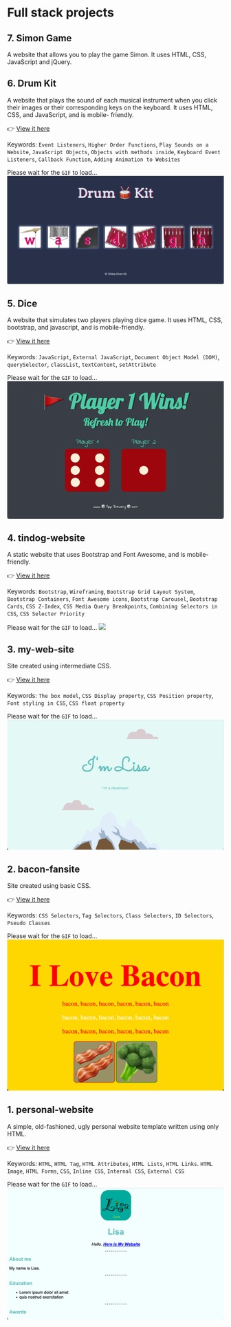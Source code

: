 # Full stack projects

## 7. Simon Game 
A website that allows you to play the game Simon. It uses HTML, CSS, JavaScript and jQuery. 

## 6. Drum Kit
A website that plays the sound of each musical instrument when you click their images or their corresponding keys on the keyboard. It uses HTML, CSS, and JavaScript, and is mobile- friendly.

👉 [View it here](https://celebrated-frangipane-ff2595.netlify.app/)

Keywords: `Event Listeners`, `Higher Order Functions`, `Play Sounds on a Website`, `JavaScript Objects`, `Objects with methods inside`, `Keyboard Event Listeners`, `Callback Function`, `Adding Animation to Websites`

Please wait for the `GIF` to load...
<img src="06. drum-kit/animation.gif">

## 5. Dice 
A website that simulates two players playing dice game. It uses HTML, CSS, bootstrap, and javascript, and is mobile-friendly.

👉 [View it here](https://venerable-tanuki-094610.netlify.app/)

Keywords: `JavaScript`, `External JavaScript`, `Document Object Model (DOM)`, `querySelector`, `classList`, `textContent`, `setAttribute`

Please wait for the `GIF` to load...
<img src="05. dice/animation.gif">

## 4. tindog-website
A static website that uses Bootstrap and Font Awesome, and is mobile-friendly.

👉 [View it here](https://extraordinary-longma-fe90ac.netlify.app/)

Keywords: `Bootstrap`, `Wireframing`, `Bootstrap Grid Layout System`, `Bootstrap Containers`, `Font Awesome icons`, `Bootstrap Carousel`, `Bootstrap Cards`, `CSS Z-Index`, `CSS Media Query Breakpoints`, `Combining Selectors in CSS`, `CSS Selector Priority`

Please wait for the `GIF` to load...
<img src="04. tindog/animation.gif">

## 3. my-web-site
Site created using intermediate CSS.

👉 [View it here](https://fantastic-baklava-dfd31e.netlify.app/)

Keywords: `The box model`, `CSS Display property`, `CSS Position property`, `Font styling in CSS`, `CSS float property`

Please wait for the `GIF` to load...
<img src="03. my-web-site/animation.gif">

## 2. bacon-fansite
Site created using basic CSS.

👉 [View it here](https://resplendent-hummingbird-42b73b.netlify.app)

Keywords: `CSS Selectors`, `Tag Selectors`, `Class Selectors`, `ID Selectors`, `Pseudo Classes`

Please wait for the `GIF` to load...
<img src="02. bacon-fansite/animation.gif">

## 1. personal-website
A simple, old-fashioned, ugly personal website template written using only HTML.

👉 [View it here](https://lustrous-bubblegum-c80188.netlify.app)

Keywords: `HTML`, `HTML Tag`, `HTML Attributes`, `HTML Lists`, `HTML Links`. `HTML Image`, `HTML Forms`, `CSS`, `Inline CSS`, `Internal CSS`, `External CSS`

Please wait for the `GIF` to load...
<img src="01. personal-website/animation.gif">
